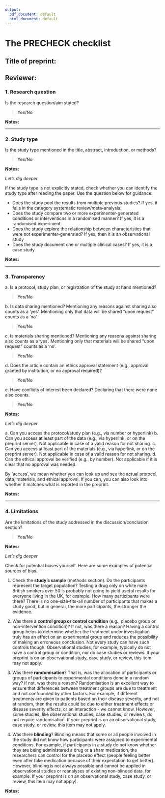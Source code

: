 ```yaml
---
output:
  pdf_document: default
  html_document: default
---
```

# The PRECHECK checklist

## Title of preprint: <complete>

## Reviewer: <name>

### 1. Research question

Is the research question/aim stated?

> **Yes/No**

**Notes:**

___

### 2. Study type
Is the study type mentioned in the title, abstract, introduction, or methods?

> **Yes/No**

**Notes:**

*Let’s dig deeper*

If the study type is not explicitly stated, check whether you can identify the study type after reading the paper. Use the question below for guidance:  
- Does the study pool the results from multiple previous studies? If yes, it falls in the category systematic review/meta-analysis.  
- Does the study compare two or more experimenter-generated conditions or interventions in a randomised manner? If yes, it is a randomised experiment.  
- Does the study explore the relationship between characteristics that were not experimenter-generated? If yes, then it is an observational study  
- Does the study document one or multiple clinical cases? If yes, it is a case study.


**Notes:**

___

### 3. Transparency 

a. Is a protocol, study plan, or registration of the study at hand mentioned?

> **Yes/No**

b. Is data sharing mentioned? Mentioning any reasons against sharing also counts as a ‘yes’. Mentioning only that data will be shared “upon request” counts as a ‘no’. 

> **Yes/No**

c. Is materials sharing mentioned? Mentioning any reasons against sharing also counts as a ‘yes’. Mentioning only that materials will be shared “upon request” counts as a ‘no’.

> **Yes/No**

d. Does the article contain an ethics approval statement (e.g., approval granted by institution, or no approval required)?

> **Yes/No**

e. Have conflicts of interest been declared? Declaring that there were none also counts.

> **Yes/No**

**Notes:**

*Let’s dig deeper*

a. Can you access the protocol/study plan (e.g., via number or hyperlink)
b. Can you access at least part of the data (e.g., via hyperlink, or on the preprint server). Not applicable in case of a valid reason for not sharing. 
c. Can you access at least part of the materials (e.g., via hyperlink, or on the preprint server). Not applicable in case of a valid reason for not sharing. 
d. Can the ethical approval be verified (e.g., by number). Not applicable if it is clear that no approval was needed.

By ‘access’, we mean whether you can look up and see the actual protocol, data, materials, and ethical approval. If you can, you can also look into whether it matches what is reported in the preprint.

**Notes:**

___

### 4. Limitations

Are the limitations of the study addressed in the discussion/conclusion section?

> **Yes/No**

**Notes:**

*Let’s dig deeper*

Check for potential biases yourself. Here are some examples of potential sources of bias.

1. Check the **study’s sample** (methods section). Do the participants represent the target population? Testing a drug only on white male British smokers over 50 is probably not going to yield useful results for everyone living in the UK, for example. How many participants were there? There is no one-size-fits-all number of participants that makes a study good, but in general, the more participants, the stronger the evidence.

2. Was there a **control group or control condition** (e.g., placebo group or non-intervention condition)? If not, was there a reason? Having a control group helps to determine whether the treatment under investigation truly has an effect on an experimental group and reduces the possibility of making an erroneous conclusion. Not every study can have such controls though. Observational studies, for example, typically do not have a control group or condition, nor do case studies or reviews. If your preprint is on an observational study, case study, or review, this item may not apply.

3. Was there **randomisation**? That is, was the allocation of participants or groups of participants to experimental conditions done in a random way? If not, was there a reason? Randomisation is an excellent way to ensure that differences between treatment groups are due to treatment and not confounded by other factors. For example, if different treatments are given to patients based on their disease severity, and not at random, then the results could be due to either treatment effects or disease severity effects, or an interaction - we cannot know. However, some studies, like observational studies, case studies, or reviews, do not require randomisation. If your preprint is on an observational study, case study, or review, this item may not apply.

4. Was there **blinding**? Blinding means that some or all people involved in the study did not know how participants were assigned to experimental conditions. For example, if participants in a study do not know whether they are being administered a drug or a sham medication, the researchers can control for the placebo effect (people feeling better even after fake medication because of their expectation to get better). However, blinding is not always possible and cannot be applied in observational studies or reanalyses of existing non-blinded data, for example. If your preprint is on an observational study, case study, or review, this item may not apply).

**Notes:**

